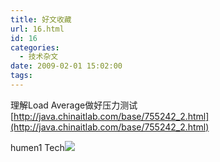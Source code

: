```yaml
---
title: 好文收藏
url: 16.html
id: 16
categories:
  - 技术杂文
date: 2009-02-01 15:02:00
tags:
---
```


理解Load Average做好压力测试  
[http://java.chinaitlab.com/base/755242_2.html](http://java.chinaitlab.com/base/755242_2.html)

humen1 Tech![](https://blogger.googleusercontent.com/tracker/7269874978253342363-2015594144369360739?l=www.humen1.net)